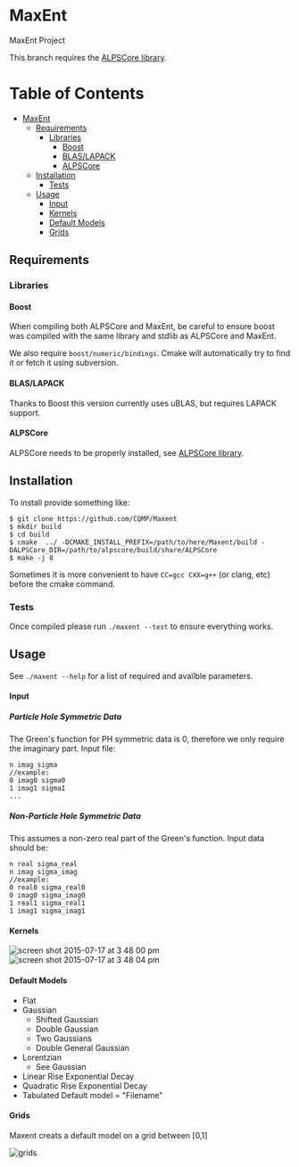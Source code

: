 MaxEnt
======

MaxEnt Project

This branch requires the [ALPSCore library](https://github.com/ALPSCore/ALPSCore). 

Table of Contents
=================
  * [MaxEnt](#maxent)
    * [Requirements](#requirements)
      * [Libraries](#libraries)
        * [Boost](#boost)
        * [BLAS/LAPACK](#blaslapack)
        * [ALPSCore](#alpscore)
    * [Installation](#installation)
      * [Tests](#tests)
    * [Usage](#usage)
        * [Input](#input) 
        * [Kernels](#kernels)
        * [Default Models](#default-models)
        * [Grids](#grids)

## Requirements

### Libraries

#### Boost
When compiling both ALPSCore and MaxEnt, be careful to ensure boost was compiled with the same library and stdlib as ALPSCore and MaxEnt.   

We also require `boost/numeric/bindings`. Cmake will automatically try to find it or fetch it using subversion.

#### BLAS/LAPACK
Thanks to Boost this version currently uses uBLAS, but requires LAPACK support. 

#### ALPSCore
ALPSCore needs to be properly installed, see [ALPSCore library](https://github.com/ALPSCore/ALPSCore).

## Installation
To install provide something like:
```
$ git clone https://github.com/CQMP/Maxent  
$ mkdir build  
$ cd build  
$ cmake  ../ -DCMAKE_INSTALL_PREFIX=/path/to/here/Maxent/build -DALPSCore_DIR=/path/to/alpscore/build/share/ALPSCore
$ make -j 8
```
Sometimes it is more convenient to have `CC=gcc CXX=g++` (or clang, etc) before the cmake command.

### Tests
Once compiled please run `./maxent --test`
to ensure everything works.

## Usage
See `./maxent --help` for a list of required and availble parameters. 

#### Input
##### Particle Hole Symmetric Data
The Green's function for PH symmetric data is 0, therefore we only require the imaginary part.
Input file:
```
n imag sigma
//example:
0 imag0 sigma0
1 imag1 sigma1
...
```
##### Non-Particle Hole Symmetric Data
This assumes a non-zero real part of the Green's function. Input data should be:
```
n real sigma_real
n imag sigma_imag
//example:
0 real0 sigma_real0
0 imag0 sigma_imag0
1 real1 sigma_real1
1 imag1 sigma_imag1
```
#### Kernels
![screen shot 2015-07-17 at 3 48 00 pm](https://cloud.githubusercontent.com/assets/7354063/8755755/47c93aba-2c9b-11e5-8743-359ab6271827.png)
![screen shot 2015-07-17 at 3 48 04 pm](https://cloud.githubusercontent.com/assets/7354063/8755770/57c4ab3e-2c9b-11e5-98a3-1a073d67ee34.png)

#### Default Models
* Flat
* Gaussian
  * Shifted Gaussian
  * Double Gaussian
  * Two Gaussians
  * Double General Gaussian
* Lorentzian
  * See Gaussian
* Linear Rise Exponential Decay
* Quadratic Rise Exponential Decay
* Tabulated Default model = "Filename"

#### Grids
Maxent creats a default model on a grid between [0,1]

![grids](https://cloud.githubusercontent.com/assets/7354063/8681331/cb2b0852-2a34-11e5-9485-08c8c6a68274.png)
  
